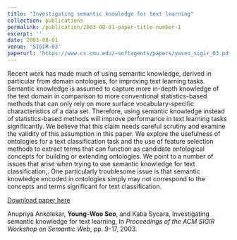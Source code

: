 ```yaml
---
title: "Investigating semantic knowledge for text learning"
collection: publications
permalink: /publication/2003-08-01-paper-title-number-1
excerpt: ''
date: 2003-08-01
venue: 'SIGIR-03'
paperurl: 'https://www.cs.cmu.edu/~softagents/papers/ywseo_sigir_03.pdf'
---
```

Recent work has made much of using semantic knowledge, derived in particular from domain ontologies, for improving text learning tasks. Semantic knowledge is assumed to capture more in-depth knowledge of the text domain in comparison to more conventional statistics-based methods that can only rely on more surface vocabulary-specific characteristics of a data set. Therefore, using semantic knowledge instead of statistics-based methods will improve performance in text learning tasks significantly. We believe that this claim needs careful scrutiny and examine the validity of this assumption in this paper. We explore the usefulness of ontologies for a text classification task and the use of feature selection methods to extract terms that can function as candidate ontological concepts for building or extending ontologies. We point to a number of issues that arise when trying to use semantic knowledge for text classification,. One particularly troublesome issue is that semantic knowledge encoded in ontologies simply may not correspond to the concepts and terms significant for text classification.

[Download paper here](https://www.cs.cmu.edu/~softagents/papers/ywseo_sigir_03.pdf)

Anupriya Ankolekar, **Young-Woo Seo**, and Katia Sycara, Investigating semantic knowledge for text learning, In <i>Proceedings of the ACM SIGIR Workshop on Semantic Web</i>, pp. 9-17, 2003. 